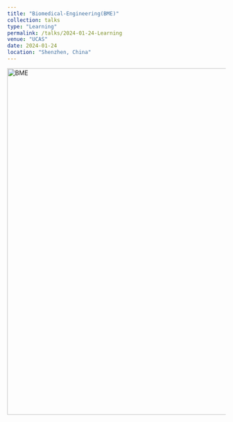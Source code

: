 ```yaml
---
title: "Biomedical-Engineering(BME)"
collection: talks
type: "Learning"
permalink: /talks/2024-01-24-Learning
venue: "UCAS"
date: 2024-01-24
location: "Shenzhen, China"
---
```


<img src="/images/BME.jpg" alt="BME" title="BME" width="800" >  

